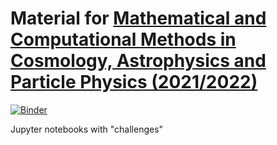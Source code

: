 # Material for [Mathematical and Computational Methods in Cosmology, Astrophysics and Particle Physics (2021/2022)](https://estudios.unizar.es/estudio/asignatura?anyo_academico=2021&amp;asignatura_id=68351&amp;estudio_id=20210719&amp;centro_id=100&amp;plan_id_nk=628)

[![Binder](https://mybinder.org/badge_logo.svg)](https://mybinder.org/v2/gh/lobis/master-mcm-material/HEAD)

Jupyter notebooks with "challenges"
